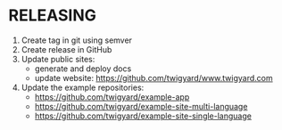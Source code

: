 # RELEASING

1. Create tag in git using semver
2. Create release in GitHub
3. Update public sites:
    * generate and deploy docs
    * update website: https://github.com/twigyard/www.twigyard.com
4. Update the example repositories:
    * https://github.com/twigyard/example-app
    * https://github.com/twigyard/example-site-multi-language
    * https://github.com/twigyard/example-site-single-language
